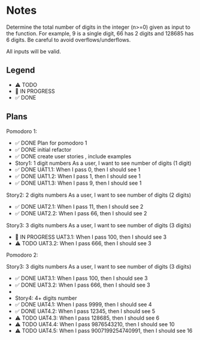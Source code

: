 # Notes

Determine the total number of digits in the integer (n>=0) given as input to the function. For example, 9 is a single digit, 66 has 2 digits and 128685 has 6 digits. Be careful to avoid overflows/underflows.

All inputs will be valid.

## Legend
- ⚠ TODO
- 🚧 IN PROGRESS
- ✅ DONE

## Plans

Pomodoro 1:
- ✅ DONE Plan for pomodoro 1
- ✅ DONE initial refactor
- ✅ DONE create user stories , include examples
- Story1: 1 digit numbers
As a user, I want to see number of digits (1 digit)
- ✅ DONE UAT1.1: When I pass 0, then I should see 1
- ✅ DONE UAT1.2: When I pass 1, then I should see 1
- ✅ DONE UAT1.3: When I pass 9, then I should see 1

Story2: 2 digits numbers
As a user, I want to see number of digits (2 digits)
- ✅ DONE UAT2.1: When I pass 11, then I should see 2
- ✅ DONE UAT2.2: When I pass 66, then I should see 2

Story3: 3 digits numbers
As a user, I want to see number of digits (3 digits)
- 🚧 IN PROGRESS UAT3.1: When I pass 100, then I should see 3
- ⚠ TODO UAT3.2: When I pass 666, then I should see 3

Pomodoro 2:

Story3: 3 digits numbers
As a user, I want to see number of digits (3 digits)
- ✅ DONE UAT3.1: When I pass 100, then I should see 3
- ✅ DONE UAT3.2: When I pass 666, then I should see 3
- 
- Story4: 4+ digits number
- ✅ DONE UAT4.1:  When I pass 9999, then I should see 4
- ✅ DONE UAT4.2:  When I pass 12345, then I should see 5
- ⚠ TODO UAT4.3:  When I pass 128685, then I should see 6
- ⚠ TODO UAT4.4:  When I pass 9876543210, then I should see 10
- ⚠ TODO UAT4.5:  When I pass 9007199254740991, then I should see 16